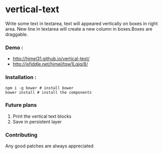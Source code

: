# vertical-text
Write some text in textarea, text will appeared vertically on boxes in right area.
New line in textarea will create a new column in boxes.Boxes are draggable.

### Demo :

* http://himel31.github.io/vertical-text/
* http://jsfiddle.net/himel/tqw1Lqjq/8/

### Installation :
```
npm i -g bower # install bower
bower install # install the components
 ```

### Future plans

1. Print the vertical text blocks
2. Save in persistent layer

### Contributing

Any good patches are always appreciated

